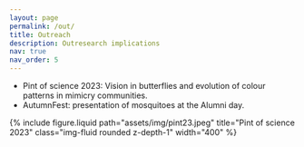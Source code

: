 ```yaml
---
layout: page
permalink: /out/
title: Outreach
description: Outresearch implications
nav: true
nav_order: 5
---
```



<ul>
	<li>Pint of science 2023: Vision in butterflies and evolution of colour patterns in mimicry communities. </li>
	<li>AutumnFest: presentation of mosquitoes at the Alumni day. </li>
</ul> 

{% include figure.liquid path="assets/img/pint23.jpeg" title="Pint of science 2023" class="img-fluid rounded z-depth-1" width="400" %}
